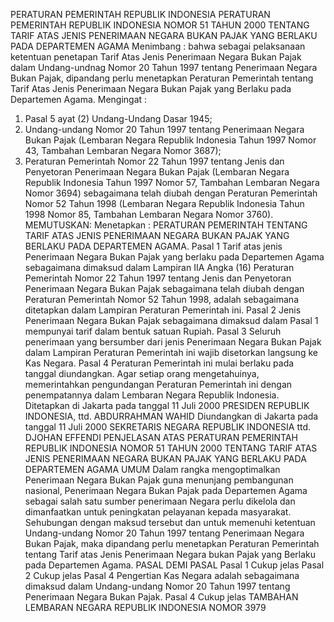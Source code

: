  PERATURAN PEMERINTAH REPUBLIK INDONESIA PERATURAN PEMERINTAH REPUBLIK INDONESIA NOMOR 51 TAHUN 2000 TENTANG TARIF ATAS JENIS PENERIMAAN NEGARA BUKAN PAJAK YANG BERLAKU PADA DEPARTEMEN AGAMA
Menimbang :
 bahwa sebagai pelaksanaan ketentuan penetapan Tarif Atas Jenis Penerimaan Negara Bukan Pajak dalam Undang-undnag Nomor 20 Tahun 1997 tentang Penerimaan Negara Bukan Pajak, dipandang perlu menetapkan Peraturan Pemerintah tentang Tarif Atas Jenis Penerimaan Negara Bukan Pajak yang Berlaku pada Departemen Agama.
Mengingat :

1. Pasal 5 ayat (2) Undang-Undang Dasar 1945;
2. Undang-undang Nomor 20 Tahun 1997 tentang Penerimaan Negara Bukan Pajak (Lembaran Negara Republik Indonesia Tahun 1997 Nomor 43, Tambahan Lembaran Negara Nomor 3687);
3. Peraturan Pemerintah Nomor 22 Tahun 1997 tentang Jenis dan Penyetoran Penerimaan Negara Bukan Pajak (Lembaran Negara Republik Indonesia Tahun 1997 Nomor 57, Tambahan Lembaran Negara Nomor 3694) sebagaimana telah diubah dengan Peraturan Pemerintah Nomor 52 Tahun 1998 (Lembaran Negara Republik Indonesia Tahun 1998 Nomor 85, Tambahan Lembaran Negara Nomor 3760).
MEMUTUSKAN:
 Menetapkan : PERATURAN PEMERINTAH TENTANG TARIF ATAS JENIS PENERIMAAN NEGARA BUKAN PAJAK YANG BERLAKU PADA DEPARTEMEN AGAMA.
Pasal 1
Tarif atas jenis Penerimaan Negara Bukan Pajak yang berlaku pada Departemen Agama sebagaimana dimaksud dalam Lampiran IIA Angka (16) Peraturan Pemerintah Nomor 22 Tahun 1997 tentang Jenis dan Penyetoran Penerimaan Negara Bukan Pajak sebagaimana telah diubah dengan Peraturan Pemerintah Nomor 52 Tahun 1998, adalah sebagaimana ditetapkan dalam Lampiran Peraturan Pemerintah ini.
Pasal 2
Jenis Penerimaan Negara Bukan Pajak sebagaimana dimaksud dalam Pasal 1 mempunyai tarif dalam bentuk satuan Rupiah.
Pasal 3
Seluruh penerimaan yang bersumber dari jenis Penerimaan Negara Bukan Pajak dalam Lampiran Peraturan Pemerintah ini wajib disetorkan langsung ke Kas Negara.
Pasal 4
Peraturan Pemerintah ini mulai berlaku pada tanggal diundangkan.
Agar setiap orang mengetahuinya, memerintahkan pengundangan Peraturan Pemerintah ini dengan penempatannya dalam Lembaran Negara Republik Indonesia. Ditetapkan di Jakarta pada tanggal 11 Juli 2000 PRESIDEN REPUBLIK INDONESIA, ttd. ABDURRAHMAN WAHID Diundangkan di Jakarta pada tanggal 11 Juli 2000 SEKRETARIS NEGARA REPUBLIK INDONESIA ttd. DJOHAN EFFENDI PENJELASAN ATAS PERATURAN PEMERINTAH REPUBLIK INDONESIA NOMOR 51 TAHUN 2000 TENTANG TARIF ATAS JENIS PENERIMAAN NEGARA BUKAN PAJAK YANG BERLAKU PADA DEPARTEMEN AGAMA UMUM Dalam rangka mengoptimalkan Penerimaan Negara Bukan Pajak guna menunjang pembangunan nasional, Penerimaan Negara Bukan Pajak pada Departemen Agama sebagai salah satu sumber penerimaan Negara perlu dikelola dan dimanfaatkan untuk peningkatan pelayanan kepada masyarakat. Sehubungan dengan maksud tersebut dan untuk memenuhi ketentuan Undang-undang Nomor 20 Tahun 1997 tentang Penerimaan Negara Bukan Pajak, maka dipandang perlu menetapkan Peraturan Pemerintah tentang Tarif atas Jenis Penerimaan Negara bukan Pajak yang Berlaku pada Departemen Agama. PASAL DEMI PASAL
Pasal 1
Cukup jelas
Pasal 2
Cukup jelas
Pasal 4
Pengertian Kas Negara adalah sebagaimana dimaksud dalam Undang-undang Nomor 20 Tahun 1997 tentang Penerimaan Negara Bukan Pajak.
Pasal 4
Cukup jelas TAMBAHAN LEMBARAN NEGARA REPUBLIK INDONESIA NOMOR 3979
